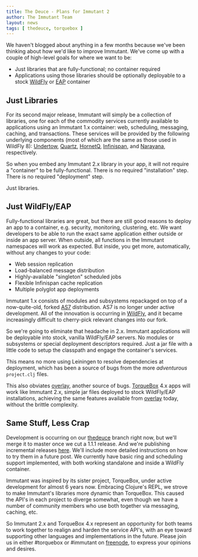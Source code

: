 ```yaml
---
title: The Deuce - Plans for Immutant 2 
author: The Immutant Team
layout: news
tags: [ thedeuce, torquebox ]
---
```


We haven't blogged about anything in a few months because we've been
thinking about how we'd like to improve Immutant. We've come up with a
couple of high-level goals for where we want to be:

* Just libraries that are fully-functional; no container required
* Applications using those libraries should be optionally deployable
  to a stock [WildFly] or [EAP] container

## Just Libraries

For its second major release, Immutant will simply be a collection of
libraries, one for each of the commodity services currently available
to applications using an Immutant 1.x container: web, scheduling,
messaging, caching, and transactions. These services will be provided
by the following underlying components (most of which are the same as
those used in WildFly 8): [Undertow], [Quartz], [HornetQ],
[Infinispan], and [Narayana], respectively.

So when you embed any Immutant 2.x library in your app, it will not
require a "container" to be fully-functional. There is no required
"installation" step. There is no required "deployment" step.

Just libraries.

## Just WildFly/EAP

Fully-functional libraries are great, but there are still good reasons
to deploy an app to a container, e.g. security, monitoring,
clustering, etc. We want developers to be able to run the exact same
application either outside or inside an app server. When outside, all
functions in the Immutant namespaces will work as expected. But
inside, you get more, automatically, without any changes to your code:

* Web session replication
* Load-balanced message distribution
* Highly-available "singleton" scheduled jobs
* Flexible Infinispan cache replication
* Multiple polyglot app deployments

Immutant 1.x consists of modules and subsystems repackaged on top of a
now-quite-old, forked [AS7] distribution. AS7 is no longer under
active development. All of the innovation is occurring in
[WildFly], and it became increasingly difficult to cherry-pick
relevant changes into our fork.

So we're going to eliminate that headache in 2.x. Immutant
applications will be deployable into stock, vanilla WildFly/EAP
servers. No modules or subsystems or special deployment descriptors
required. Just a jar file with a little code to setup the classpath
and engage the container's services.

This means no more using Leiningen to resolve dependencies at
deployment, which has been a source of bugs from the more
*adventurous* `project.clj` files.

This also obviates [overlay], another source of bugs. [TorqueBox] 4.x
apps will work like Immutant 2.x, simple jar files deployed to stock
WildFly/EAP installations, achieving the same features available from
[overlay] today, without the brittle complexity.

## Same Stuff, Less Crap

Development is occurring on our [thedeuce] branch right now, but we'll
merge it to master once we cut a 1.1.1 release. And we're publishing
incremental releases
[here](http://repository-projectodd.forge.cloudbees.com/incremental/).
We'll include more detailed instructions on how to try them in a
future post. We currently have basic ring and scheduling support
implemented, with both working standalone and inside a WildFly
container.

Immutant was inspired by its sister project, TorqueBox, under active
development for almost 6 years now. Embracing Clojure's REPL, we
strove to make Immutant's libraries more dynamic than TorqueBox. This
caused the API's in each project to diverge somewhat, even though we
have a number of community members who use both together via
messaging, caching, etc.

So Immutant 2.x and TorqueBox 4.x represent an opportunity for both
teams to work together to realign and harden the service API's, with
an eye toward supporting other languages and implementations in the
future. Please join us in either #torquebox or #immutant on
[freenode], to express your opinions and desires.

[WildFly]: http://wildfly.org/
[freenode]: http://freenode.net/
[EAP]: https://www.jboss.org/products/eap.html
[Undertow]: http://undertow.io/
[Quartz]: http://quartz-scheduler.org/
[HornetQ]: http://www.jboss.org/hornetq
[Infinispan]: http://infinispan.org/
[Narayana]: http://www.jboss.org/narayana
[AS7]: http://www.jboss.org/jbossas
[TorqueBox]: http://torquebox.org/
[overlay]: https://github.com/immutant/overlay
[thedeuce]: https://github.com/immutant/immutant/tree/thedeuce
